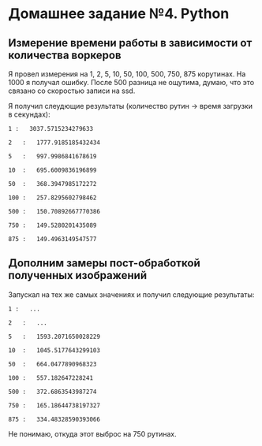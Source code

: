 Домашнее задание №4. Python
===========================
Измерение времени работы в зависимости от количества воркеров
------------------------------------------

Я провел измерения на 1, 2, 5, 10, 50, 100, 500, 750, 875 корутинах. 
На 1000 я получал ошибку. 
После 500 разница не ощутима, думаю, что это связано со скоростью записи на ssd.

Я получил слеудющие результаты (количество рутин -> время загрузки в секундах):

`1 :   3037.5715234279633`

`2   :   1777.9185185432434`

`5   :   997.9986841678619`

`10  :   695.6009836196899`

`50  :   368.3947985172272`

`100 :   257.8295602798462`

`500 :   150.70892667770386`

`750 :   149.5280201435089`

`875 :   149.4963149547577`


Дополним замеры пост-обработкой полученных изображений
---------------------------------------------------

Запускал на тех же самых значениях и получил следующие результаты:

`1 :   ...`

`2   :   ...`

`5   :   1593.2071650028229`

`10  :   1045.5177643299103`

`50  :   664.0477890968323`

`100 :   557.182647228241`

`500 :   372.6863543987274`

`750 :   165.18644738197327`

`875 :   334.48328590393066`

Не понимаю, откуда этот выброс на 750 рутинах.
